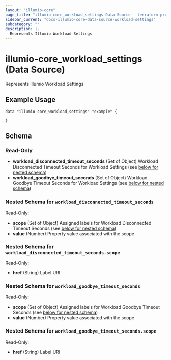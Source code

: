 ```yaml
---
layout: "illumio-core"
page_title: "illumio-core_workload_settings Data Source - terraform-provider-illumio-core"
sidebar_current: "docs-illumio-core-data-source-workload-settings"
subcategory: ""
description: |-
  Represents Illumio Workload Settings
---
```


# illumio-core_workload_settings (Data Source)

Represents Illumio Workload Settings

Example Usage
------------

```hcl
data "illumio-core_workload_settings" "example" {

}
```


## Schema


### Read-Only

- **workload_disconnected_timeout_seconds** (Set of Object) Workload Disconnected Timeout Seconds for Workload Settings (see [below for nested schema](#nestedatt--workload_disconnected_timeout_seconds))
- **workload_goodbye_timeout_seconds** (Set of Object) Workload Goodbye Timeout Seconds for Workload Settings (see [below for nested schema](#nestedatt--workload_goodbye_timeout_seconds))

<a id="nestedatt--workload_disconnected_timeout_seconds"></a>
### Nested Schema for `workload_disconnected_timeout_seconds`

Read-Only:

- **scope** (Set of Object) Assigned labels for Workload Disconnected Timeout Seconds (see [below for nested schema](#nestedobjatt--workload_disconnected_timeout_seconds--scope))
- **value** (Number) Property value associated with the scope

<a id="nestedobjatt--workload_disconnected_timeout_seconds--scope"></a>
### Nested Schema for `workload_disconnected_timeout_seconds.scope`

Read-Only:

- **href** (String) Label URI

<a id="nestedatt--workload_goodbye_timeout_seconds"></a>
### Nested Schema for `workload_goodbye_timeout_seconds`

Read-Only:

- **scope** (Set of Object) Assigned labels for Workload Goodbye Timeout Seconds (see [below for nested schema](#nestedobjatt--workload_goodbye_timeout_seconds--scope))
- **value** (Number) Property value associated with the scope

<a id="nestedobjatt--workload_goodbye_timeout_seconds--scope"></a>
### Nested Schema for `workload_goodbye_timeout_seconds.scope`

Read-Only:

- **href** (String) Label URI


